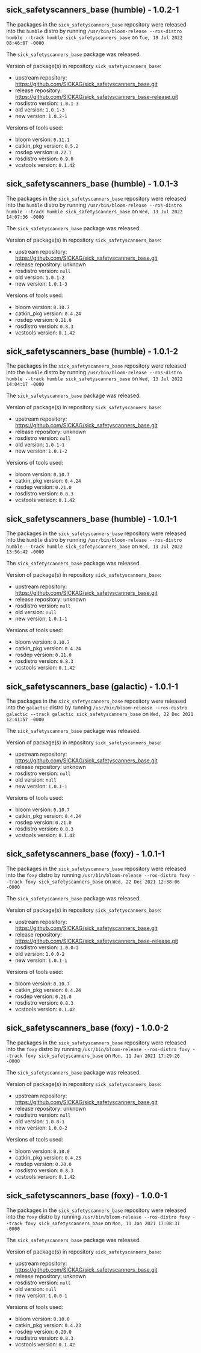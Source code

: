 ## sick_safetyscanners_base (humble) - 1.0.2-1

The packages in the `sick_safetyscanners_base` repository were released into the `humble` distro by running `/usr/bin/bloom-release --ros-distro humble --track humble sick_safetyscanners_base` on `Tue, 19 Jul 2022 08:46:07 -0000`

The `sick_safetyscanners_base` package was released.

Version of package(s) in repository `sick_safetyscanners_base`:

- upstream repository: https://github.com/SICKAG/sick_safetyscanners_base.git
- release repository: https://github.com/SICKAG/sick_safetyscanners_base-release.git
- rosdistro version: `1.0.1-3`
- old version: `1.0.1-3`
- new version: `1.0.2-1`

Versions of tools used:

- bloom version: `0.11.1`
- catkin_pkg version: `0.5.2`
- rosdep version: `0.22.1`
- rosdistro version: `0.9.0`
- vcstools version: `0.1.42`


## sick_safetyscanners_base (humble) - 1.0.1-3

The packages in the `sick_safetyscanners_base` repository were released into the `humble` distro by running `/usr/bin/bloom-release --ros-distro humble --track humble sick_safetyscanners_base` on `Wed, 13 Jul 2022 14:07:36 -0000`

The `sick_safetyscanners_base` package was released.

Version of package(s) in repository `sick_safetyscanners_base`:

- upstream repository: https://github.com/SICKAG/sick_safetyscanners_base.git
- release repository: unknown
- rosdistro version: `null`
- old version: `1.0.1-2`
- new version: `1.0.1-3`

Versions of tools used:

- bloom version: `0.10.7`
- catkin_pkg version: `0.4.24`
- rosdep version: `0.21.0`
- rosdistro version: `0.8.3`
- vcstools version: `0.1.42`


## sick_safetyscanners_base (humble) - 1.0.1-2

The packages in the `sick_safetyscanners_base` repository were released into the `humble` distro by running `/usr/bin/bloom-release --ros-distro humble --track humble sick_safetyscanners_base` on `Wed, 13 Jul 2022 14:04:17 -0000`

The `sick_safetyscanners_base` package was released.

Version of package(s) in repository `sick_safetyscanners_base`:

- upstream repository: https://github.com/SICKAG/sick_safetyscanners_base.git
- release repository: unknown
- rosdistro version: `null`
- old version: `1.0.1-1`
- new version: `1.0.1-2`

Versions of tools used:

- bloom version: `0.10.7`
- catkin_pkg version: `0.4.24`
- rosdep version: `0.21.0`
- rosdistro version: `0.8.3`
- vcstools version: `0.1.42`


## sick_safetyscanners_base (humble) - 1.0.1-1

The packages in the `sick_safetyscanners_base` repository were released into the `humble` distro by running `/usr/bin/bloom-release --ros-distro humble --track humble sick_safetyscanners_base` on `Wed, 13 Jul 2022 13:56:42 -0000`

The `sick_safetyscanners_base` package was released.

Version of package(s) in repository `sick_safetyscanners_base`:

- upstream repository: https://github.com/SICKAG/sick_safetyscanners_base.git
- release repository: unknown
- rosdistro version: `null`
- old version: `null`
- new version: `1.0.1-1`

Versions of tools used:

- bloom version: `0.10.7`
- catkin_pkg version: `0.4.24`
- rosdep version: `0.21.0`
- rosdistro version: `0.8.3`
- vcstools version: `0.1.42`


## sick_safetyscanners_base (galactic) - 1.0.1-1

The packages in the `sick_safetyscanners_base` repository were released into the `galactic` distro by running `/usr/bin/bloom-release --ros-distro galactic --track galactic sick_safetyscanners_base` on `Wed, 22 Dec 2021 12:41:57 -0000`

The `sick_safetyscanners_base` package was released.

Version of package(s) in repository `sick_safetyscanners_base`:

- upstream repository: https://github.com/SICKAG/sick_safetyscanners_base.git
- release repository: unknown
- rosdistro version: `null`
- old version: `null`
- new version: `1.0.1-1`

Versions of tools used:

- bloom version: `0.10.7`
- catkin_pkg version: `0.4.24`
- rosdep version: `0.21.0`
- rosdistro version: `0.8.3`
- vcstools version: `0.1.42`


## sick_safetyscanners_base (foxy) - 1.0.1-1

The packages in the `sick_safetyscanners_base` repository were released into the `foxy` distro by running `/usr/bin/bloom-release --ros-distro foxy --track foxy sick_safetyscanners_base` on `Wed, 22 Dec 2021 12:38:06 -0000`

The `sick_safetyscanners_base` package was released.

Version of package(s) in repository `sick_safetyscanners_base`:

- upstream repository: https://github.com/SICKAG/sick_safetyscanners_base.git
- release repository: https://github.com/SICKAG/sick_safetyscanners_base-release.git
- rosdistro version: `1.0.0-2`
- old version: `1.0.0-2`
- new version: `1.0.1-1`

Versions of tools used:

- bloom version: `0.10.7`
- catkin_pkg version: `0.4.24`
- rosdep version: `0.21.0`
- rosdistro version: `0.8.3`
- vcstools version: `0.1.42`


## sick_safetyscanners_base (foxy) - 1.0.0-2

The packages in the `sick_safetyscanners_base` repository were released into the `foxy` distro by running `/usr/bin/bloom-release --ros-distro foxy --track foxy sick_safetyscanners_base` on `Mon, 11 Jan 2021 17:29:26 -0000`

The `sick_safetyscanners_base` package was released.

Version of package(s) in repository `sick_safetyscanners_base`:

- upstream repository: https://github.com/SICKAG/sick_safetyscanners_base.git
- release repository: unknown
- rosdistro version: `null`
- old version: `1.0.0-1`
- new version: `1.0.0-2`

Versions of tools used:

- bloom version: `0.10.0`
- catkin_pkg version: `0.4.23`
- rosdep version: `0.20.0`
- rosdistro version: `0.8.3`
- vcstools version: `0.1.42`


## sick_safetyscanners_base (foxy) - 1.0.0-1

The packages in the `sick_safetyscanners_base` repository were released into the `foxy` distro by running `/usr/bin/bloom-release --ros-distro foxy --track foxy sick_safetyscanners_base` on `Mon, 11 Jan 2021 17:08:31 -0000`

The `sick_safetyscanners_base` package was released.

Version of package(s) in repository `sick_safetyscanners_base`:

- upstream repository: https://github.com/SICKAG/sick_safetyscanners_base.git
- release repository: unknown
- rosdistro version: `null`
- old version: `null`
- new version: `1.0.0-1`

Versions of tools used:

- bloom version: `0.10.0`
- catkin_pkg version: `0.4.23`
- rosdep version: `0.20.0`
- rosdistro version: `0.8.3`
- vcstools version: `0.1.42`



